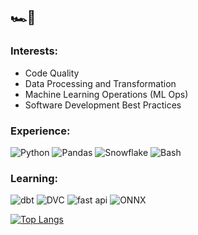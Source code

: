 ## 🏎💨

### Interests:

- Code Quality
- Data Processing and Transformation
- Machine Learning Operations (ML Ops)
- Software Development Best Practices

### Experience:

![Python](https://img.shields.io/badge/Python-3776AB.svg?style=for-the-badge&logo=Python&logoColor=white)
![Pandas](https://img.shields.io/badge/pandas-150458.svg?style=for-the-badge&logo=pandas&logoColor=white)
![Snowflake](https://img.shields.io/badge/Snowflake-29B5E8.svg?style=for-the-badge&logo=Snowflake&logoColor=white)
![Bash](https://img.shields.io/badge/GNU%20Bash-4EAA25.svg?style=for-the-badge&logo=GNU-Bash&logoColor=white)

### Learning:

![dbt](https://img.shields.io/badge/dbt-FF694B.svg?style=for-the-badge&logo=dbt&logoColor=white)
![DVC](https://img.shields.io/badge/DVC-13ADC7.svg?style=for-the-badge&logo=DVC&logoColor=white)
![fast api](https://img.shields.io/badge/FastAPI-009688.svg?style=for-the-badge&logo=FastAPI&logoColor=white)
![ONNX](https://img.shields.io/badge/ONNX-005CED.svg?style=for-the-badge&logo=ONNX&logoColor=white)


[![Top Langs](https://github-readme-stats.vercel.app/api/top-langs/?username=eli64s&layout=compact&theme=vue)](https://github.com/anuraghazra/github-readme-stats)


<!--**eli64s/eli64s** is a ✨ _special_ ✨ repository because its `README.md` (this file) appears on your GitHub profile.
Here are some ideas to get you started:
- 🔭 I’m currently working on ...
- 🌱 I’m currently learning ...
- 👯 I’m looking to collaborate on ...
- 🤔 I’m looking for help with ...
- 💬 Ask me about ...
- 📫 How to reach me: ...
- 😄 Pronouns: ...
- ⚡ Fun fact: ...
-->
